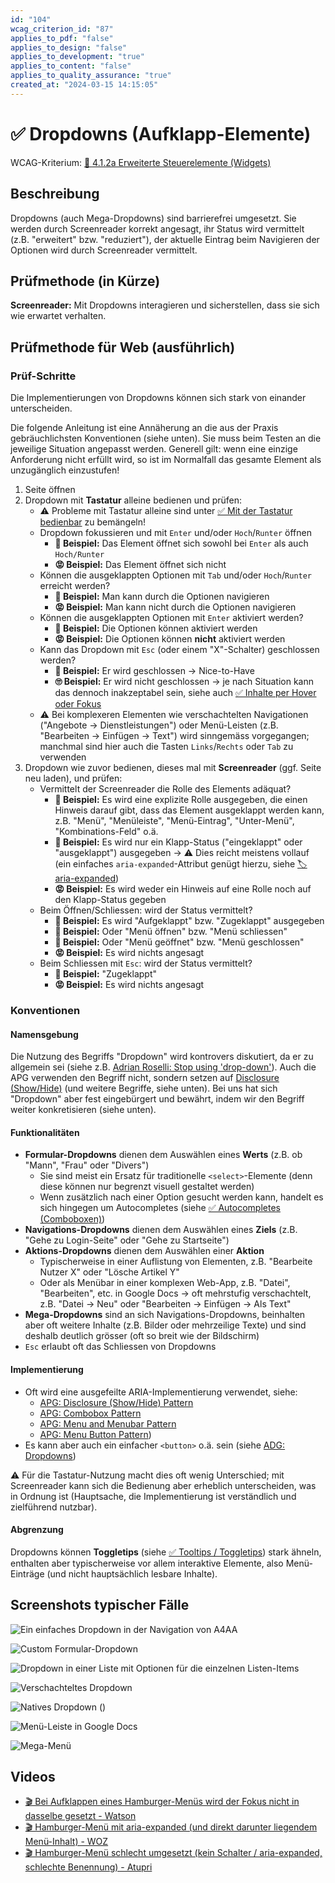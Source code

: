 ```yaml
---
id: "104"
wcag_criterion_id: "87"
applies_to_pdf: "false"
applies_to_design: "false"
applies_to_development: "true"
applies_to_content: "false"
applies_to_quality_assurance: "true"
created_at: "2024-03-15 14:15:05"
---
```


# ✅ Dropdowns (Aufklapp-Elemente)

WCAG-Kriterium: [📜 4.1.2a Erweiterte Steuerelemente (Widgets)](..)

## Beschreibung

Dropdowns (auch Mega-Dropdowns) sind barrierefrei umgesetzt. Sie werden durch Screenreader korrekt angesagt, ihr Status wird vermittelt (z.B. "erweitert" bzw. "reduziert"), der aktuelle Eintrag beim Navigieren der Optionen wird durch Screenreader vermittelt.

## Prüfmethode (in Kürze)

**Screenreader:** Mit Dropdowns interagieren und sicherstellen, dass sie sich wie erwartet verhalten.

## Prüfmethode für Web (ausführlich)

### Prüf-Schritte

Die Implementierungen von Dropdowns können sich stark von einander unterscheiden.

Die folgende Anleitung ist eine Annäherung an die aus der Praxis gebräuchlichsten Konventionen (siehe unten). Sie muss beim Testen an die jeweilige Situation angepasst werden. Generell gilt: wenn eine einzige Anforderung nicht erfüllt wird, so ist im Normalfall das gesamte Element als unzugänglich einzustufen!

1. Seite öffnen
1. Dropdown mit **Tastatur** alleine bedienen und prüfen:
    - ⚠️ Probleme mit Tastatur alleine sind unter [✅ Mit der Tastatur bedienbar](/de/wcag/2.1.1-tastatur/mit-der-tastatur-bedienbar) zu bemängeln!
    - Dropdown fokussieren und mit `Enter` und/oder `Hoch`/`Runter` öffnen
        - **🙂 Beispiel:** Das Element öffnet sich sowohl bei `Enter` als auch `Hoch/Runter`
        - **😡 Beispiel:** Das Element öffnet sich nicht
    - Können die ausgeklappten Optionen mit `Tab` und/oder `Hoch`/`Runter` erreicht werden?
        - **🙂 Beispiel:** Man kann durch die Optionen navigieren
        - **😡 Beispiel:** Man kann nicht durch die Optionen navigieren
    - Können die ausgeklappten Optionen mit `Enter` aktiviert werden?
        - **🙂 Beispiel:** Die Optionen können aktiviert werden
        - **😡 Beispiel:** Die Optionen können **nicht** aktiviert werden
    - Kann das Dropdown mit `Esc` (oder einem "X"-Schalter) geschlossen werden?
        - **🙂 Beispiel:** Er wird geschlossen → Nice-to-Have
        - **🙄 Beispiel:** Er wird nicht geschlossen → je nach Situation kann das dennoch inakzeptabel sein, siehe auch [✅ Inhalte per Hover oder Fokus](/de/wcag/1.4.13-eingeblendeter-inhalt-bei-darueberschweben-hover-oder-fokus/inhalte-per-hover-oder-fokus)
    - ⚠️ Bei komplexeren Elementen wie verschachtelten Navigationen ("Angebote → Dienstleistungen") oder Menü-Leisten (z.B. "Bearbeiten → Einfügen → Text") wird sinngemäss vorgegangen; manchmal sind hier auch die Tasten `Links`/`Rechts` oder `Tab` zu verwenden
1. Dropdown wie zuvor bedienen, dieses mal mit **Screenreader** (ggf. Seite neu laden), und prüfen:
    - Vermittelt der Screenreader die Rolle des Elements adäquat?
        - **🙂 Beispiel:** Es wird eine explizite Rolle ausgegeben, die einen Hinweis darauf gibt, dass das Element ausgeklappt werden kann, z.B. "Menü", "Menüleiste", "Menü-Eintrag", "Unter-Menü", "Kombinations-Feld" o.ä.
        - **🙂 Beispiel:** Es wird nur ein Klapp-Status ("eingeklappt" oder "ausgeklappt") ausgegeben → ⚠️ Dies reicht meistens vollauf (ein einfaches `aria-expanded`-Attribut genügt hierzu, siehe [🏷️ aria-expanded](/de/tags/aria-expanded))
        - **😡 Beispiel:** Es wird weder ein Hinweis auf eine Rolle noch auf den Klapp-Status gegeben
    - Beim Öffnen/Schliessen: wird der Status vermittelt?
        - **🙂 Beispiel:** Es wird "Aufgeklappt" bzw. "Zugeklappt" ausgegeben
        - **🙂 Beispiel:** Oder "Menü öffnen" bzw. "Menü schliessen"
        - **🙂 Beispiel:** Oder "Menü geöffnet" bzw. "Menü geschlossen"
        - **😡 Beispiel:** Es wird nichts angesagt
    - Beim Schliessen mit `Esc`: wird der Status vermittelt?
        - **🙂 Beispiel:** "Zugeklappt"
        - **😡 Beispiel:** Es wird nichts angesagt

### Konventionen

#### Namensgebung

Die Nutzung des Begriffs "Dropdown" wird kontrovers diskutiert, da er zu allgemein sei (siehe z.B. [Adrian Roselli: Stop using 'drop-down'](https://adrianroselli.com/2020/03/stop-using-drop-down.html)). Auch die APG verwenden den Begriff nicht, sondern setzen auf [Disclosure (Show/Hide)](https://www.w3.org/WAI/ARIA/apg/patterns/disclosure/) (und weitere Begriffe, siehe unten). Bei uns hat sich "Dropdown" aber fest eingebürgert und bewährt, indem wir den Begriff weiter konkretisieren (siehe unten).

#### Funktionalitäten

- **Formular-Dropdowns** dienen dem Auswählen eines **Werts** (z.B. ob "Mann", "Frau" oder "Divers")
    - Sie sind meist ein Ersatz für traditionelle `<select>`-Elemente (denn diese können nur begrenzt visuell gestaltet werden)
    - Wenn zusätzlich nach einer Option gesucht werden kann, handelt es sich hingegen um Autocompletes (siehe [✅ Autocompletes (Comboboxen)](/de/wcag/4.1.2a-erweiterte-steuerelemente-widgets/autocompletes-comboboxen))
- **Navigations-Dropdowns** dienen dem Auswählen eines **Ziels** (z.B. "Gehe zu Login-Seite" oder "Gehe zu Startseite")
- **Aktions-Dropdowns** dienen dem Auswählen einer **Aktion**
    - Typischerweise in einer Auflistung von Elementen, z.B. "Bearbeite Nutzer X" oder "Lösche Artikel Y"
    - Oder als Menübar in einer komplexen Web-App, z.B. "Datei", "Bearbeiten", etc. in Google Docs → oft mehrstufig verschachtelt, z.B. "Datei → Neu" oder "Bearbeiten → Einfügen → Als Text"
- **Mega-Dropdowns** sind an sich Navigations-Dropdowns, beinhalten aber oft weitere Inhalte (z.B. Bilder oder mehrzeilige Texte) und sind deshalb deutlich grösser (oft so breit wie der Bildschirm)
- `Esc` erlaubt oft das Schliessen von Dropdowns

#### Implementierung

- Oft wird eine ausgefeilte ARIA-Implementierung verwendet, siehe:
    - [APG: Disclosure (Show/Hide) Pattern](https://www.w3.org/WAI/ARIA/apg/patterns/disclosure/)
    - [APG: Combobox Pattern](https://www.w3.org/WAI/ARIA/apg/patterns/combobox/)
    - [APG: Menu and Menubar Pattern](https://www.w3.org/WAI/ARIA/apg/patterns/menubar/)
    - [APG: Menu Button Pattern](https://www.w3.org/WAI/ARIA/apg/patterns/menu-button/))
- Es kann aber auch ein einfacher `<button>` o.ä. sein (siehe [ADG: Dropdowns](https://www.accessibility-developer-guide.com/examples/widgets/dropdown/))

⚠️ Für die Tastatur-Nutzung macht dies oft wenig Unterschied; mit Screenreader kann sich die Bedienung aber erheblich unterscheiden, was in Ordnung ist (Hauptsache, die Implementierung ist verständlich und zielführend nutzbar).

#### Abgrenzung

Dropdowns können **Toggletips** (siehe [✅ Tooltips / Toggletips](/de/wcag/4.1.2a-erweiterte-steuerelemente-widgets/tooltips-toggletips)) stark ähneln, enthalten aber typischerweise vor allem interaktive Elemente, also Menü-Einträge (und nicht hauptsächlich lesbare Inhalte).

## Screenshots typischer Fälle

![Ein einfaches Dropdown in der Navigation von A4AA](images/ein-einfaches-dropdown-in-der-navigation-von-a4aa.png)

![Custom Formular-Dropdown](images/custom-formular-dropdown.png)

![Dropdown in einer Liste mit Optionen für die einzelnen Listen-Items](images/dropdown-in-einer-liste-mit-optionen-fr-die-einzelnen-listen-items.png)

![Verschachteltes Dropdown](images/verschachteltes-dropdown.png)

![Natives Dropdown (<select>)](images/natives-dropdown-select.png)

![Menü-Leiste in Google Docs](images/men-leiste-in-google-docs.png)

![Mega-Menü](images/mega-men.png)

## Videos

- [🎬 Bei Aufklappen eines Hamburger-Menüs wird der Fokus nicht in dasselbe gesetzt - Watson](/de/videos/bei-aufklappen-eines-hamburger-menues-wird-der-fokus-nicht-in-dasselbe-gesetzt-watson)
- [🎬 Hamburger-Menü mit aria-expanded (und direkt darunter liegendem Menü-Inhalt) - WOZ](/de/videos/hamburger-menue-mit-aria-expanded-und-direkt-darunter-liegendem-menue-inhalt-woz)
- [🎬 Hamburger-Menü schlecht umgesetzt (kein Schalter / aria-expanded, schlechte Benennung) - Atupri](/de/videos/hamburger-menue-schlecht-umgesetzt-kein-schalter-aria-expanded-schlechte-benennung-atupri)